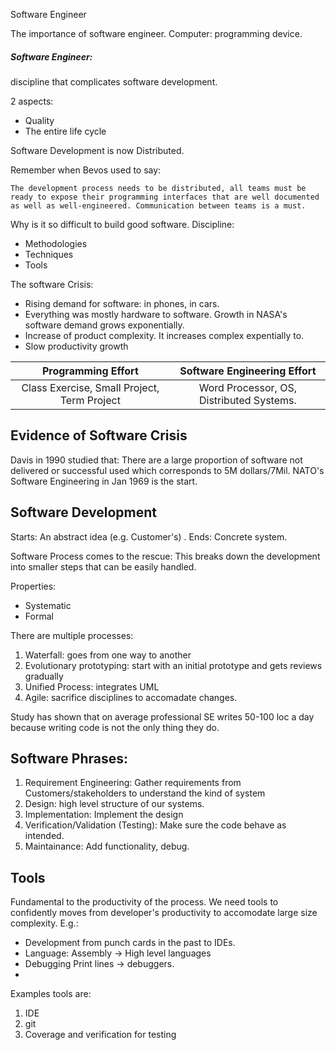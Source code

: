 Software Engineer

The importance of software engineer. Computer: programming device. 

##### Software Engineer: 
discipline that complicates software development. 

2 aspects:

- Quality
- The entire life cycle

Software Development is now Distributed. 

Remember when Bevos used to say: 
```
The development process needs to be distributed, all teams must be ready to expose their programming interfaces that are well documented as well as well-engineered. Communication between teams is a must. 
```

Why is it so difficult to build good software.
Discipline:

- Methodologies
- Techniques
- Tools

The software Crisis:
- Rising demand for software: in phones, in cars.
- Everything was mostly hardware to software. Growth in NASA's software demand grows exponentially.
- Increase of product complexity. It increases complex expentially to. 
- Slow productivity growth

|Programming Effort | Software Engineering Effort|
|:-----:|:------:|
| Class Exercise, Small Project, Term Project | Word Processor, OS, Distributed Systems. 

## Evidence of Software Crisis
Davis in 1990 studied that: There are a large proportion of software not delivered or successful used which corresponds to 5M dollars/7Mil. 
NATO's Software Engineering in Jan 1969 is the start.

## Software Development
Starts: An abstract idea (e.g. Customer's) .
Ends: Concrete system. 

Software Process comes to the rescue: This breaks down the development into smaller steps that can be easily handled. 

Properties:
- Systematic
- Formal

There are multiple processes:
1. Waterfall: goes from one way to another
1. Evolutionary prototyping: start with an initial prototype and gets reviews gradually
1. Unified Process: integrates UML
1. Agile: sacrifice disciplines to accomadate changes.

Study has shown that on average professional SE writes 50-100 loc a day because writing code is not the only thing they do.

## Software Phrases:
1. Requirement Engineering: Gather requirements from Customers/stakeholders to understand the kind of system
1. Design: high level structure of our systems.
1. Implementation: Implement the design
1. Verification/Validation (Testing): Make sure the code behave as intended.
1. Maintainance: Add functionality, debug. 

## Tools 
Fundamental to the productivity of the process.
We need tools to confidently moves from developer's productivity to accomodate large size complexity.
E.g.: 
- Development from punch cards in the past to IDEs.
- Language: Assembly -> High level languages
- Debugging Print lines -> debuggers.
- 
Examples tools are:
1. IDE
1. git
1. Coverage and verification for testing